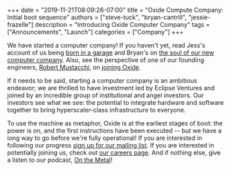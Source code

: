 +++
date = "2019-11-21T08:09:26-07:00"
title = "Oxide Compute Company: Initial boot sequence"
authors = ["steve-tuck", "bryan-cantrill", "jessie-frazelle"]
description = "Introducing Oxide Computer Company"
tags = ["Announcements", "Launch"]
categories = ["Company"]
+++

We have started a computer company!  If you haven't yet, read Jess's account
of us being <a href="https://blog.jessfraz.com/post/born-in-a-garage/">born
in a garage</a> and Bryan's on <a
href="http://dtrace.org/blogs/bmc/?p=1086">the soul of our new computer
company</a>.  Also, see the perspective of one of our founding engineers, <a
href="https://twitter.com/rmustacc">Robert Mustacchi</a>, on <a
href="xxx">joining Oxide</a>.

If it needs to be said, starting a computer company is an ambitious
endeavor; we are thrilled to have investment led by Eclipse Ventures and
joined by an incredible group of institutional and angel investors.  Our
investors see what we see:  the potential to integrate hardware and software
together to bring hyperscaler-class infrastructure to everyone.

To use the machine as metaphor, Oxide is at the earliest stages of boot: the
power is on, and the first instructions have been executed -- but we have a
long way to go before we're fully operational! If you are interested in
following our progress <a
href="https://oxidecomputer.us20.list-manage.com/subscribe?u=e46acf89cdf1f5bddf3136473&id=8a6d823488">sign
up for our mailing list</a>.  If you are interested in potentially joining
us, check out <a href="https://oxide.computer/careers">our careers page</a>.
And if nothing else, give a listen to our podcast, <a
href="https://onthemetal.fm">On the Metal</a>!

